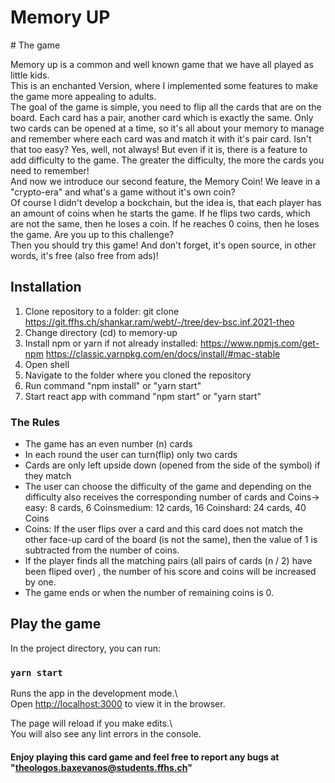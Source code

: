 # Memory UP  

# The game   

Memory up is a common and well known game that we have all played as little kids.  
This is an enchanted Version, where I implemented some features to make the game more appealing to adults.  
The goal of the game is simple, you need to flip all the cards that are on the board. Each card has a pair, another card which is exactly the same. Only two cards can be opened at a time, so it's all about your memory to manage and remember where each card was and match it with it's pair card. Isn't that too easy? Yes, well, not always! But even if it is, there is a feature to add difficulty to the game. The greater the difficulty, the more the cards you need to remember!  
And now we introduce our second feature, the Memory Coin! We leave in a "crypto-era" and what's a game without it's own coin?  
Of course I didn't develop a bockchain, but the idea is, that each player has an amount of coins when he starts the game. If he flips two cards, which are not the same, then he loses a coin. If he reaches 0 coins, then he loses the game. Are you up to this challenge?  
Then you should try this game! And don't forget, it's open source, in other words, it's free (also free from ads)!

## Installation  

1. Clone repository to a folder: git clone https://git.ffhs.ch/shankar.ram/webt/-/tree/dev-bsc.inf.2021-theo   
2. Change directory (cd) to memory-up   
3. Install npm or yarn if not already installed: https://www.npmjs.com/get-npm https://classic.yarnpkg.com/en/docs/install/#mac-stable  
4. Open shell  
5. Navigate to the folder where you cloned the repository  
6. Run command "npm install" or "yarn start"  
7. Start react app with command "npm start" or "yarn start"  

### The Rules   

- The game has an even number (n) cards  
- In each round the user can turn(flip) only two cards  
- Cards are only left upside down (opened from the side of the symbol) if they match  
- The user can choose the difficulty of the game and depending on the difficulty also receives the corresponding number of cards and Coins-> easy: 8 cards, 6 Coinsmedium: 12 cards, 16 Coinshard: 24 cards, 40 Coins  
- Coins: If the user flips over a card and this card does not match the other face-up card of the board (is not the same), then the value of 1 is subtracted from the number of coins.  
- If the player finds all the matching pairs (all pairs of cards (n / 2) have been fliped over) , the number of his score and coins will be increased by one.  
- The game ends or when the number of remaining coins is 0.  

## Play the game  
  
In the project directory, you can run:  
  
### `yarn start`  

Runs the app in the development mode.\  
Open [http://localhost:3000](http://localhost:3000) to view it in the browser.  
  
The page will reload if you make edits.\  
You will also see any lint errors in the console.   
  
#### Enjoy playing this card game and feel free to report any bugs at "theologos.baxevanos@students.ffhs.ch"  
 


